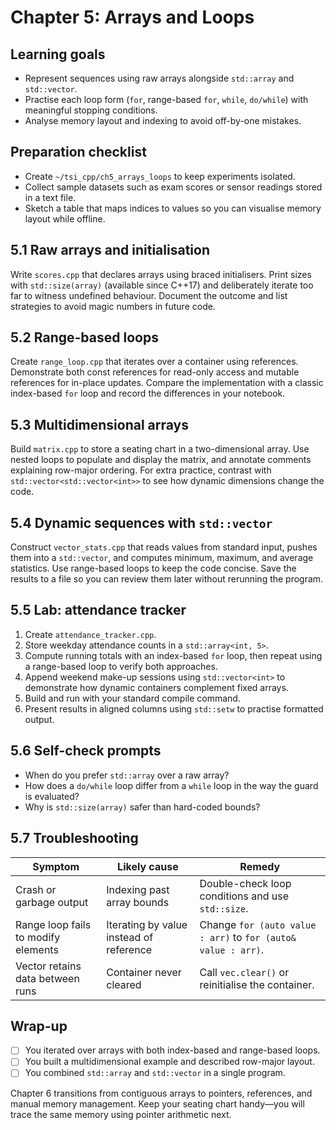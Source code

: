# Chapter 5: Arrays and Loops

## Learning goals

- Represent sequences using raw arrays alongside `std::array` and `std::vector`.
- Practise each loop form (`for`, range-based `for`, `while`, `do/while`) with meaningful stopping conditions.
- Analyse memory layout and indexing to avoid off-by-one mistakes.

## Preparation checklist

- Create `~/tsi_cpp/ch5_arrays_loops` to keep experiments isolated.
- Collect sample datasets such as exam scores or sensor readings stored in a text file.
- Sketch a table that maps indices to values so you can visualise memory layout while offline.

## 5.1 Raw arrays and initialisation

Write `scores.cpp` that declares arrays using braced initialisers. Print sizes with `std::size(array)` (available since C++17) and deliberately iterate too far to witness undefined behaviour. Document the outcome and list strategies to avoid magic numbers in future code.

## 5.2 Range-based loops

Create `range_loop.cpp` that iterates over a container using references. Demonstrate both const references for read-only access and mutable references for in-place updates. Compare the implementation with a classic index-based `for` loop and record the differences in your notebook.

## 5.3 Multidimensional arrays

Build `matrix.cpp` to store a seating chart in a two-dimensional array. Use nested loops to populate and display the matrix, and annotate comments explaining row-major ordering. For extra practice, contrast with `std::vector<std::vector<int>>` to see how dynamic dimensions change the code.

## 5.4 Dynamic sequences with `std::vector`

Construct `vector_stats.cpp` that reads values from standard input, pushes them into a `std::vector`, and computes minimum, maximum, and average statistics. Use range-based loops to keep the code concise. Save the results to a file so you can review them later without rerunning the program.

## 5.5 Lab: attendance tracker

1. Create `attendance_tracker.cpp`.
2. Store weekday attendance counts in a `std::array<int, 5>`.
3. Compute running totals with an index-based `for` loop, then repeat using a range-based loop to verify both approaches.
4. Append weekend make-up sessions using `std::vector<int>` to demonstrate how dynamic containers complement fixed arrays.
5. Build and run with your standard compile command.
6. Present results in aligned columns using `std::setw` to practise formatted output.

## 5.6 Self-check prompts

- When do you prefer `std::array` over a raw array?
- How does a `do/while` loop differ from a `while` loop in the way the guard is evaluated?
- Why is `std::size(array)` safer than hard-coded bounds?

## 5.7 Troubleshooting

| Symptom | Likely cause | Remedy |
| --- | --- | --- |
| Crash or garbage output | Indexing past array bounds | Double-check loop conditions and use `std::size`. |
| Range loop fails to modify elements | Iterating by value instead of reference | Change `for (auto value : arr)` to `for (auto& value : arr)`. |
| Vector retains data between runs | Container never cleared | Call `vec.clear()` or reinitialise the container. |

## Wrap-up

- [ ] You iterated over arrays with both index-based and range-based loops.
- [ ] You built a multidimensional example and described row-major layout.
- [ ] You combined `std::array` and `std::vector` in a single program.

Chapter 6 transitions from contiguous arrays to pointers, references, and manual memory management. Keep your seating chart handy—you will trace the same memory using pointer arithmetic next.
